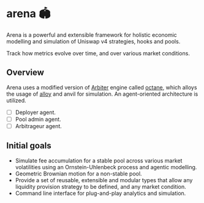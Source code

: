 # arena 🏟️

Arena is a powerful and extensible framework for holistic economic modelling and simulation of Uniswap v4 strategies, hooks and pools.

Track how metrics evolve over time, and over various market conditions.

## Overview

Arena uses a modified version of [Arbiter](https://github.com/primitivefinance/arbiter) engine called [octane](https://github.com/arena-rs/octane), which alloys the usage of [alloy](https://alloy.rs/) and anvil for simulation. An agent-oriented architecture is utilized.

- [ ] Deployer agent.
- [ ] Pool admin agent.
- [ ] Arbitrageur agent.  

## Initial goals
- Simulate fee accumulation for a stable pool across various market volatilities using an Ornstein-Uhlenbeck process and agentic modelling.
- Geometric Brownian motion for a non-stable pool.
- Provide a set of reusable, extensible and modular types that allow any liquidity provision strategy to be defined, and any market condition.
- Command line interface for plug-and-play analytics and simulation.